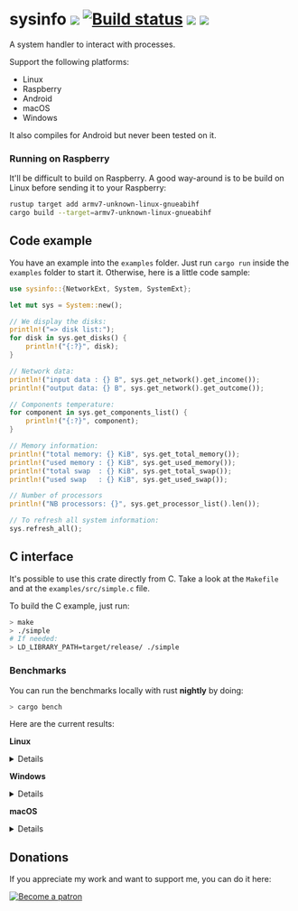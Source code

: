 # sysinfo [![][img_travis-ci]][travis-ci] [![Build status](https://ci.appveyor.com/api/projects/status/nhep876b3legunwd/branch/master?svg=true)](https://ci.appveyor.com/project/GuillaumeGomez/sysinfo/branch/master) [![][img_crates]][crates] [![][img_doc]][doc]

[img_travis-ci]: https://api.travis-ci.org/GuillaumeGomez/sysinfo.png?branch=master
[img_crates]: https://img.shields.io/crates/v/sysinfo.svg
[img_doc]: https://img.shields.io/badge/rust-documentation-blue.svg

[travis-ci]: https://travis-ci.org/GuillaumeGomez/sysinfo
[crates]: https://crates.io/crates/sysinfo
[doc]: https://docs.rs/sysinfo/

A system handler to interact with processes.

Support the following platforms:

 * Linux
 * Raspberry
 * Android
 * macOS
 * Windows

It also compiles for Android but never been tested on it.

### Running on Raspberry

It'll be difficult to build on Raspberry. A good way-around is to be build on Linux before sending it to your Raspberry:

```bash
rustup target add armv7-unknown-linux-gnueabihf
cargo build --target=armv7-unknown-linux-gnueabihf
```

## Code example

You have an example into the `examples` folder. Just run `cargo run` inside the `examples` folder to start it. Otherwise, here is a little code sample:

```rust
use sysinfo::{NetworkExt, System, SystemExt};

let mut sys = System::new();

// We display the disks:
println!("=> disk list:");
for disk in sys.get_disks() {
    println!("{:?}", disk);
}

// Network data:
println!("input data : {} B", sys.get_network().get_income());
println!("output data: {} B", sys.get_network().get_outcome());

// Components temperature:
for component in sys.get_components_list() {
    println!("{:?}", component);
}

// Memory information:
println!("total memory: {} KiB", sys.get_total_memory());
println!("used memory : {} KiB", sys.get_used_memory());
println!("total swap  : {} KiB", sys.get_total_swap());
println!("used swap   : {} KiB", sys.get_used_swap());

// Number of processors
println!("NB processors: {}", sys.get_processor_list().len());

// To refresh all system information:
sys.refresh_all();
```

## C interface

It's possible to use this crate directly from C. Take a look at the `Makefile` and at the `examples/src/simple.c` file.

To build the C example, just run:

```bash
> make
> ./simple
# If needed:
> LD_LIBRARY_PATH=target/release/ ./simple
```

### Benchmarks

You can run the benchmarks locally with rust **nightly** by doing:

```bash
> cargo bench
```

Here are the current results:

**Linux**

<details>

```text
test bench_new                     ... bench:       3,741 ns/iter (+/- 252)
test bench_new_all                 ... bench:  10,491,084 ns/iter (+/- 450,925)
test bench_refresh_all             ... bench:   2,787,974 ns/iter (+/- 235,649)
test bench_refresh_components      ... bench:      24,270 ns/iter (+/- 1,127)
test bench_refresh_components_list ... bench:     370,693 ns/iter (+/- 51,925)
test bench_refresh_cpu             ... bench:      13,367 ns/iter (+/- 1,858)
test bench_refresh_disks           ... bench:       2,532 ns/iter (+/- 108)
test bench_refresh_disks_lists     ... bench:      50,359 ns/iter (+/- 5,877)
test bench_refresh_memory          ... bench:      11,713 ns/iter (+/- 1,006)
test bench_refresh_networks        ... bench:     220,246 ns/iter (+/- 24,294)
test bench_refresh_networks_list   ... bench:     229,648 ns/iter (+/- 82,050)
test bench_refresh_process         ... bench:      77,375 ns/iter (+/- 10,657)
test bench_refresh_processes       ... bench:   2,282,106 ns/iter (+/- 154,098)
test bench_refresh_system          ... bench:      52,466 ns/iter (+/- 4,710)
```
</details>

**Windows**

<details>

```text
test bench_new                   ... bench:  14,738,570 ns/iter (+/- 586,107)
test bench_new_all               ... bench:  27,132,490 ns/iter (+/- 1,292,307)
test bench_refresh_all           ... bench:   3,075,022 ns/iter (+/- 110,711)
test bench_refresh_cpu           ... bench:         392 ns/iter (+/- 30)
test bench_refresh_disks         ... bench:      41,778 ns/iter (+/- 954)
test bench_refresh_disks_lists   ... bench:     113,942 ns/iter (+/- 4,240)
test bench_refresh_memory        ... bench:         578 ns/iter (+/- 41)
test bench_refresh_networks      ... bench:      38,178 ns/iter (+/- 3,718)
test bench_refresh_networks_list ... bench:     668,390 ns/iter (+/- 30,642)
test bench_refresh_process       ... bench:         745 ns/iter (+/- 62)
test bench_refresh_processes     ... bench:   1,179,581 ns/iter (+/- 188,119)
test bench_refresh_system        ... bench:   1,230,542 ns/iter (+/- 64,231)
test bench_refresh_temperatures  ... bench:   1,231,260 ns/iter (+/- 111,274)
```
</details>

**macOS**

<details>

```text
test bench_new                   ... bench:      54,862 ns/iter (+/- 6,528)
test bench_new_all               ... bench:   4,989,120 ns/iter (+/- 1,001,529)
test bench_refresh_all           ... bench:   1,924,596 ns/iter (+/- 341,209)
test bench_refresh_cpu           ... bench:      10,521 ns/iter (+/- 1,623)
test bench_refresh_disks         ... bench:         945 ns/iter (+/- 95)
test bench_refresh_disks_lists   ... bench:      29,315 ns/iter (+/- 3,076)
test bench_refresh_memory        ... bench:       3,275 ns/iter (+/- 143)
test bench_refresh_networks      ... bench:     200,670 ns/iter (+/- 28,674)
test bench_refresh_networks_list ... bench:     200,263 ns/iter (+/- 31,473)
test bench_refresh_process       ... bench:       4,009 ns/iter (+/- 584)
test bench_refresh_processes     ... bench:     790,834 ns/iter (+/- 61,236)
test bench_refresh_system        ... bench:     335,144 ns/iter (+/- 35,713)
test bench_refresh_temperatures  ... bench:     298,823 ns/iter (+/- 77,589)
```
</details>

## Donations

If you appreciate my work and want to support me, you can do it here:

[![Become a patron](https://c5.patreon.com/external/logo/become_a_patron_button.png)](https://www.patreon.com/GuillaumeGomez)
